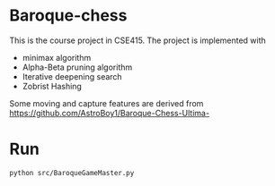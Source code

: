 # Baroque-chess

This is the course project in CSE415.
The project is implemented with
- minimax algorithm
- Alpha-Beta pruning algorithm
- Iterative deepening search
- Zobrist Hashing

Some moving and capture features are derived from https://github.com/AstroBoy1/Baroque-Chess-Ultima-

# Run
```
python src/BaroqueGameMaster.py
```
